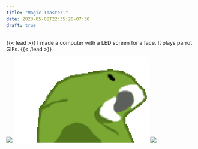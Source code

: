 ```yaml
---
title: "Magic Toaster."
date: 2023-05-08T22:35:20-07:30
draft: true
---
```


{{< lead >}}
I made a computer with a LED screen for a face. It plays parrot GIFs.
{{< /lead >}}

<img src="featured.gif" class="grid-w99" />
<img src="parrot.gif" class="grid-w99" />
<img src="magictoaster.gif" class="grid-w99" />
